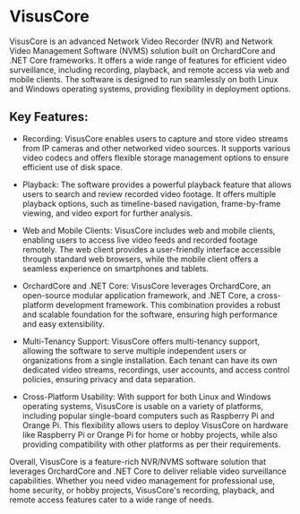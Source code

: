 # VisusCore

VisusCore is an advanced Network Video Recorder (NVR) and Network Video Management Software (NVMS) solution built on OrchardCore and .NET Core frameworks. It offers a wide range of features for efficient video surveillance, including recording, playback, and remote access via web and mobile clients. The software is designed to run seamlessly on both Linux and Windows operating systems, providing flexibility in deployment options.

## Key Features:

- Recording: VisusCore enables users to capture and store video streams from IP cameras and other networked video sources. It supports various video codecs and offers flexible storage management options to ensure efficient use of disk space.

- Playback: The software provides a powerful playback feature that allows users to search and review recorded video footage. It offers multiple playback options, such as timeline-based navigation, frame-by-frame viewing, and video export for further analysis.

- Web and Mobile Clients: VisusCore includes web and mobile clients, enabling users to access live video feeds and recorded footage remotely. The web client provides a user-friendly interface accessible through standard web browsers, while the mobile client offers a seamless experience on smartphones and tablets.

- OrchardCore and .NET Core: VisusCore leverages OrchardCore, an open-source modular application framework, and .NET Core, a cross-platform development framework. This combination provides a robust and scalable foundation for the software, ensuring high performance and easy extensibility.

- Multi-Tenancy Support: VisusCore offers multi-tenancy support, allowing the software to serve multiple independent users or organizations from a single installation. Each tenant can have its own dedicated video streams, recordings, user accounts, and access control policies, ensuring privacy and data separation.

- Cross-Platform Usability: With support for both Linux and Windows operating systems, VisusCore is usable on a variety of platforms, including popular single-board computers such as Raspberry Pi and Orange Pi. This flexibility allows users to deploy VisusCore on hardware like Raspberry Pi or Orange Pi for home or hobby projects, while also providing compatibility with other platforms as per their requirements.

Overall, VisusCore is a feature-rich NVR/NVMS software solution that leverages OrchardCore and .NET Core to deliver reliable video surveillance capabilities. Whether you need video management for professional use, home security, or hobby projects, VisusCore's recording, playback, and remote access features cater to a wide range of needs.
